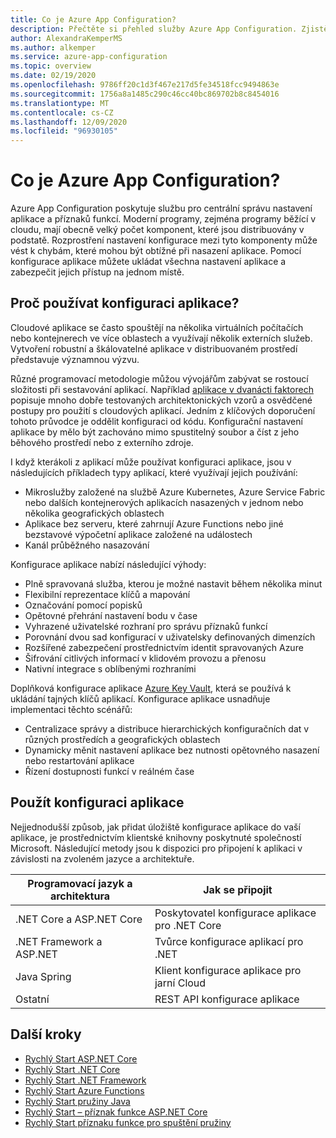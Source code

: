 ```yaml
---
title: Co je Azure App Configuration?
description: Přečtěte si přehled služby Azure App Configuration. Zjistěte, proč byste chtěli použít konfiguraci aplikace, a Naučte se, jak ji můžete použít.
author: AlexandraKemperMS
ms.author: alkemper
ms.service: azure-app-configuration
ms.topic: overview
ms.date: 02/19/2020
ms.openlocfilehash: 9786ff20c1d3f467e217d5fe34518fcc9494863e
ms.sourcegitcommit: 1756a8a1485c290c46cc40bc869702b8c8454016
ms.translationtype: MT
ms.contentlocale: cs-CZ
ms.lasthandoff: 12/09/2020
ms.locfileid: "96930105"
---
```

# <a name="what-is-azure-app-configuration"></a>Co je Azure App Configuration?

Azure App Configuration poskytuje službu pro centrální správu nastavení aplikace a příznaků funkcí. Moderní programy, zejména programy běžící v cloudu, mají obecně velký počet komponent, které jsou distribuovány v podstatě. Rozprostření nastavení konfigurace mezi tyto komponenty může vést k chybám, které mohou být obtížné při nasazení aplikace. Pomocí konfigurace aplikace můžete ukládat všechna nastavení aplikace a zabezpečit jejich přístup na jednom místě.

## <a name="why-use-app-configuration"></a>Proč používat konfiguraci aplikace?

Cloudové aplikace se často spouštějí na několika virtuálních počítačích nebo kontejnerech ve více oblastech a využívají několik externích služeb. Vytvoření robustní a škálovatelné aplikace v distribuovaném prostředí představuje významnou výzvu.

Různé programovací metodologie můžou vývojářům zabývat se rostoucí složitosti při sestavování aplikací. Například [aplikace v dvanácti faktorech](https://12factor.net/) popisuje mnoho dobře testovaných architektonických vzorů a osvědčené postupy pro použití s cloudových aplikací. Jedním z klíčových doporučení tohoto průvodce je oddělit konfiguraci od kódu. Konfigurační nastavení aplikace by mělo být zachováno mimo spustitelný soubor a číst z jeho běhového prostředí nebo z externího zdroje.

I když kterákoli z aplikací může používat konfiguraci aplikace, jsou v následujících příkladech typy aplikací, které využívají jejich používání:

* Mikroslužby založené na službě Azure Kubernetes, Azure Service Fabric nebo dalších kontejnerových aplikacích nasazených v jednom nebo několika geografických oblastech
* Aplikace bez serveru, které zahrnují Azure Functions nebo jiné bezstavové výpočetní aplikace založené na událostech
* Kanál průběžného nasazování

Konfigurace aplikace nabízí následující výhody:

* Plně spravovaná služba, kterou je možné nastavit během několika minut
* Flexibilní reprezentace klíčů a mapování
* Označování pomocí popisků
* Opětovné přehrání nastavení bodu v čase
* Vyhrazené uživatelské rozhraní pro správu příznaků funkcí
* Porovnání dvou sad konfigurací v uživatelsky definovaných dimenzích
* Rozšířené zabezpečení prostřednictvím identit spravovaných Azure
* Šifrování citlivých informací v klidovém provozu a přenosu
* Nativní integrace s oblíbenými rozhraními

Doplňková konfigurace aplikace [Azure Key Vault](https://azure.microsoft.com/services/key-vault/), která se používá k ukládání tajných klíčů aplikací. Konfigurace aplikace usnadňuje implementaci těchto scénářů:

* Centralizace správy a distribuce hierarchických konfiguračních dat v různých prostředích a geografických oblastech
* Dynamicky měnit nastavení aplikace bez nutnosti opětovného nasazení nebo restartování aplikace
* Řízení dostupnosti funkcí v reálném čase

## <a name="use-app-configuration"></a>Použít konfiguraci aplikace

Nejjednodušší způsob, jak přidat úložiště konfigurace aplikace do vaší aplikace, je prostřednictvím klientské knihovny poskytnuté společností Microsoft. Následující metody jsou k dispozici pro připojení k aplikaci v závislosti na zvoleném jazyce a architektuře.

| Programovací jazyk a architektura | Jak se připojit |
|---|---|
| .NET Core a ASP.NET Core | Poskytovatel konfigurace aplikace pro .NET Core |
| .NET Framework a ASP.NET | Tvůrce konfigurace aplikací pro .NET |
| Java Spring | Klient konfigurace aplikace pro jarní Cloud |
| Ostatní | REST API konfigurace aplikace |

## <a name="next-steps"></a>Další kroky

* [Rychlý Start ASP.NET Core](./quickstart-aspnet-core-app.md)
* [Rychlý Start .NET Core](./quickstart-dotnet-core-app.md)
* [Rychlý Start .NET Framework](./quickstart-dotnet-app.md)
* [Rychlý Start Azure Functions](./quickstart-azure-functions-csharp.md)
* [Rychlý Start pružiny Java](./quickstart-java-spring-app.md)
* [Rychlý Start – příznak funkce ASP.NET Core](./quickstart-feature-flag-aspnet-core.md)
* [Rychlý Start příznaku funkce pro spuštění pružiny](./quickstart-feature-flag-spring-boot.md)
